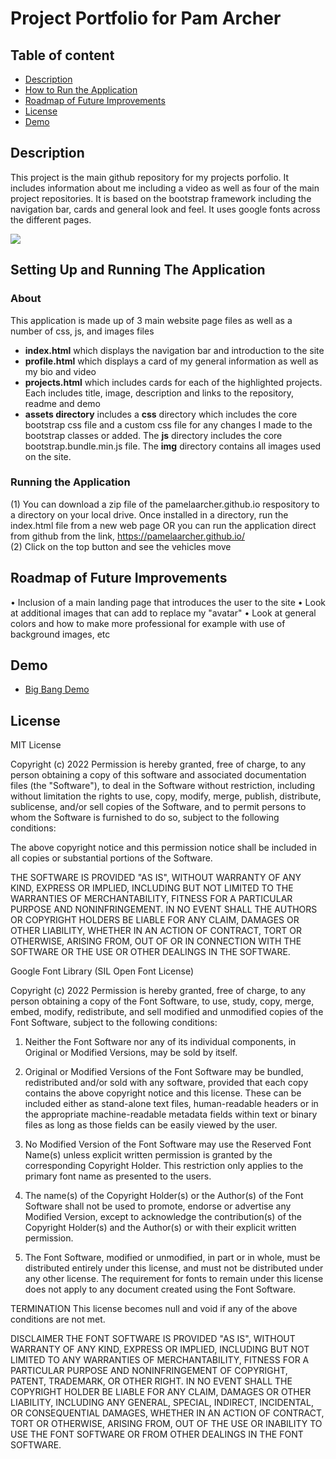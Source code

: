 # Project Portfolio for Pam Archer

## Table of content

- [Description](#description)
- [How to Run the Application](#howtorun)
- [Roadmap of Future Improvements](#roadmap)
- [License](#license)
- [Demo](#demo)

## Description
This project is the main github repository for my projects porfolio.   It includes information about me including a video as well as four of the main project repositories.   It is based on the bootstrap framework including the navigation bar, cards and general look and feel.  It uses google fonts across the different pages.

<img src="./images/BigBang.png">

## Setting Up and Running The Application

### About
This application is made up of 3 main website page files as well as a number of css, js, and images files
  - <b>index.html</b> which displays the navigation bar and introduction to the site
  - <b>profile.html</b> which displays a card of my general information as well as my bio and video
  - <b>projects.html</b> which includes cards for each of the highlighted projects.  Each includes title, image, description and links to the repository, readme and demo
  - <b>assets directory</b> includes a <b>css</b> directory which includes the core bootstrap css file and a custom css file for any changes I made to the bootstrap classes or added.  The <b>js</b> directory includes the core bootstrap.bundle.min.js file.  The <b>img</b> directory contains all images used on the site.
### Running the Application
 (1) You can download a zip file of the pamelaarcher.github.io respository to a directory on your local drive.  Once installed in a directory, run the index.html file from a new web page OR you can run the application direct from github from the link, https://pamelaarcher.github.io/  <br />
 (2) Click on the top button and see the vehicles move
 
## Roadmap of Future Improvements
•	Inclusion of a main landing page that introduces the user to the site
•	Look at additional images that can add to replace my "avatar"
•	Look at general colors and how to make more professional for example with use of background images, etc

## Demo

* [Big Bang Demo](https://pamelaarcher.github.io/bigbang)

## License

MIT License

Copyright (c) 2022
Permission is hereby granted, free of charge, to any person obtaining a copy of this software and associated documentation files (the "Software"), to deal in the Software without restriction, including without limitation the rights to use, copy, modify, merge, publish, distribute, sublicense, and/or sell copies of the Software, and to permit persons to whom the Software is furnished to do so, subject to the following conditions:

The above copyright notice and this permission notice shall be included in all copies or substantial portions of the Software.

THE SOFTWARE IS PROVIDED "AS IS", WITHOUT WARRANTY OF ANY KIND, EXPRESS OR IMPLIED, INCLUDING BUT NOT LIMITED TO THE WARRANTIES OF MERCHANTABILITY, FITNESS FOR A PARTICULAR PURPOSE AND NONINFRINGEMENT. IN NO EVENT SHALL THE AUTHORS OR COPYRIGHT HOLDERS BE LIABLE FOR ANY CLAIM, DAMAGES OR OTHER LIABILITY, WHETHER IN AN ACTION OF CONTRACT, TORT OR OTHERWISE, ARISING FROM, OUT OF OR IN CONNECTION WITH THE SOFTWARE OR THE USE OR OTHER DEALINGS IN THE SOFTWARE.

Google Font Library (SIL Open Font License)

Copyright (c) 2022
Permission is hereby granted, free of charge, to any person obtaining a copy of the Font Software, to use, study, copy, merge, embed, modify, redistribute, and sell modified and unmodified copies of the Font Software, subject to the following conditions:

1) Neither the Font Software nor any of its individual components, in Original or Modified Versions, may be sold by itself.

2) Original or Modified Versions of the Font Software may be bundled, redistributed and/or sold with any software, provided that each copy
contains the above copyright notice and this license. These can be included either as stand-alone text files, human-readable headers or in the appropriate machine-readable metadata fields within text or binary files as long as those fields can be easily viewed by the user.

3) No Modified Version of the Font Software may use the Reserved Font Name(s) unless explicit written permission is granted by the corresponding
Copyright Holder. This restriction only applies to the primary font name as presented to the users.

4) The name(s) of the Copyright Holder(s) or the Author(s) of the Font Software shall not be used to promote, endorse or advertise any
Modified Version, except to acknowledge the contribution(s) of the Copyright Holder(s) and the Author(s) or with their explicit written permission.

5) The Font Software, modified or unmodified, in part or in whole, must be distributed entirely under this license, and must not be
distributed under any other license. The requirement for fonts to remain under this license does not apply to any document created
using the Font Software.

TERMINATION
This license becomes null and void if any of the above conditions are not met.

DISCLAIMER
THE FONT SOFTWARE IS PROVIDED "AS IS", WITHOUT WARRANTY OF ANY KIND, EXPRESS OR IMPLIED, INCLUDING BUT NOT LIMITED TO ANY WARRANTIES OF
MERCHANTABILITY, FITNESS FOR A PARTICULAR PURPOSE AND NONINFRINGEMENT
OF COPYRIGHT, PATENT, TRADEMARK, OR OTHER RIGHT. IN NO EVENT SHALL THE COPYRIGHT HOLDER BE LIABLE FOR ANY CLAIM, DAMAGES OR OTHER LIABILITY,
INCLUDING ANY GENERAL, SPECIAL, INDIRECT, INCIDENTAL, OR CONSEQUENTIAL DAMAGES, WHETHER IN AN ACTION OF CONTRACT, TORT OR OTHERWISE, ARISING FROM, OUT OF THE USE OR INABILITY TO USE THE FONT SOFTWARE OR FROM OTHER DEALINGS IN THE FONT SOFTWARE.
